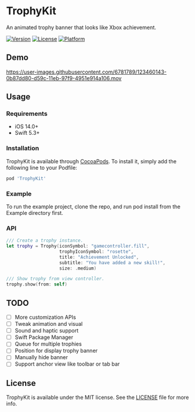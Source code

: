# TrophyKit

An animated trophy banner that looks like Xbox achievement.

[![Version](https://img.shields.io/cocoapods/v/TrophyKit.svg?style=flat)](https://cocoapods.org/pods/TrophyKit)
[![License](https://img.shields.io/cocoapods/l/TrophyKit.svg?style=flat)](https://cocoapods.org/pods/TrophyKit)
[![Platform](https://img.shields.io/cocoapods/p/TrophyKit.svg?style=flat)](https://cocoapods.org/pods/TrophyKit)

## Demo

https://user-images.githubusercontent.com/6781789/123460143-0b87dd80-d59c-11eb-97f9-4951e914a106.mov

## Usage
### Requirements

* iOS 14.0+
* Swift 5.3+

### Installation

TrophyKit is available through [CocoaPods](https://cocoapods.org). To install it, simply add the following line to your Podfile:

```ruby
pod 'TrophyKit'
```

### Example

To run the example project, clone the repo, and run pod install from the Example directory first.

### API

```swift
/// Create a trophy instance.
let trophy = Trophy(iconSymbol: "gamecontroller.fill",
                    trophyIconSymbol: "rosette",
                    title: "Achievement Unlocked",
                    subtitle: "You have added a new skill!",
                    size: .medium)

/// Show trophy from view controller.
trophy.show(from: self)
```

## TODO

- [ ] More customization APIs
- [ ] Tweak animation and visual
- [ ] Sound and haptic support
- [ ] Swift Package Manager
- [ ] Queue for multiple trophies
- [ ] Position for display trophy banner
- [ ] Manually hide banner
- [ ] Support anchor view like toolbar or tab bar

## License

TrophyKit is available under the MIT license. See the [LICENSE](LICENSE) file for more info.
